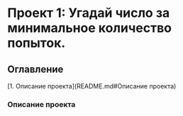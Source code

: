 # Проект 1: Угадай число за минимальное количество попыток.

## Оглавление
[1. Описание проекта](README.md#Описание проекта)

### Описание проекта